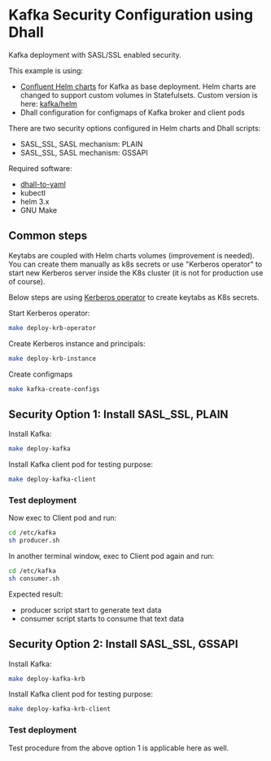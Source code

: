 # Kafka Security Configuration using Dhall

Kafka deployment with SASL/SSL enabled security.

This example is using:

- [Confluent Helm charts](https://github.com/confluentinc/cp-helm-charts) for Kafka as base deployment. Helm charts are changed to support custom volumes in Statefulsets. Custom version is here: [kafka/helm](./kafka/helm)
- Dhall configuration for configmaps of Kafka broker and client pods

There are two security options configured in Helm charts and Dhall scripts:

- SASL_SSL, SASL mechanism: PLAIN
- SASL_SSL, SASL mechanism: GSSAPI

Required software:

- [dhall-to-yaml](https://docs.dhall-lang.org/tutorials/Getting-started_Generate-JSON-or-YAML.html#installation)
- kubectl
- helm 3.x
- GNU Make

## Common steps

Keytabs are coupled with Helm charts volumes (improvement is needed). 
You can create them manually as k8s secrets or use "Kerberos operator" to start new Kerberos server inside the K8s cluster (it is not for production use of course).

Below steps are using [Kerberos operator](https://github.com/novakov-alexey/krb-operator) to create keytabs as K8s secrets.

Start Kerberos operator:

```bash
make deploy-krb-operator
```

Create Kerberos instance and principals:

```bash
make deploy-krb-instance
```

Create configmaps

```bash
make kafka-create-configs
```

## Security Option 1: Install SASL_SSL, PLAIN

Install Kafka:

```bash
make deploy-kafka
```

Install Kafka client pod for testing purpose:

```bash
make deploy-kafka-client
```

### Test deployment

Now exec to Client pod and run:

```bash
cd /etc/kafka
sh producer.sh
```

In another terminal window, exec to Client pod again and run:

```bash
cd /etc/kafka
sh consumer.sh
```

Expected result:
- producer script start to generate text data
- consumer script starts to consume that text data

## Security Option 2: Install SASL_SSL, GSSAPI

Install Kafka:

```bash
make deploy-kafka-krb
```

Install Kafka client pod for testing purpose:

```bash
make deploy-kafka-krb-client
```

### Test deployment

Test procedure from the above option 1 is applicable here as well.
